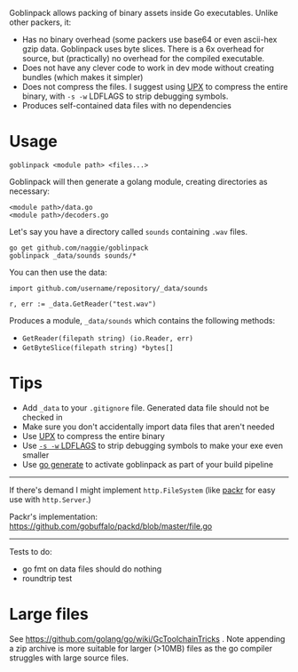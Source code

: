 Goblinpack allows packing of binary assets inside Go executables. Unlike other packers, it:

* Has no binary overhead (some packers use base64 or even ascii-hex
  gzip data. Goblinpack uses byte slices. There is a 6x overhead for source,
  but (practically) no overhead for the compiled executable.
* Does not have any clever code to work in dev mode without creating bundles (which makes it simpler)
* Does not compress the files. I suggest using [UPX](https://upx.github.io/) to
  compress the entire binary, with `-s -w` LDFLAGS to strip debugging symbols.
* Produces self-contained data files with no dependencies


# Usage

    goblinpack <module path> <files...>

Goblinpack will then generate a golang module, creating directories as necessary:

    <module path>/data.go
    <module path>/decoders.go

Let's say you have a directory called `sounds` containing `.wav` files.

    go get github.com/naggie/goblinpack
    goblinpack _data/sounds sounds/*

You can then use the data:

    import github.com/username/repository/_data/sounds

    r, err := _data.GetReader("test.wav")


Produces a module, `_data/sounds` which contains the following methods:

* `GetReader(filepath string) (io.Reader, err)`
* `GetByteSlice(filepath string) *bytes[]`


# Tips

* Add `_data` to your `.gitignore` file. Generated data file should not be checked in
* Make sure you don't accidentally import data files that aren't needed
* Use [UPX](https://upx.github.io/) to compress the entire binary
* Use [`-s -w` LDFLAGS](https://blog.filippo.io/shrink-your-go-binaries-with-this-one-weird-trick/)
  to strip debugging symbols to make your exe even smaller
* Use [go generate](https://blog.carlmjohnson.net/post/2016-11-27-how-to-use-go-generate/)
  to activate goblinpack as part of your build pipeline


-----

If there's demand I might implement `http.FileSystem` (like
[packr](https://github.com/gobuffalo/packr) for easy use with `http.Server`.)

Packr's implementation: https://github.com/gobuffalo/packd/blob/master/file.go


----

Tests to do:
* go fmt on data files should do nothing
* roundtrip test


# Large files

See https://github.com/golang/go/wiki/GcToolchainTricks . Note appending a zip
archive is more suitable for larger (>10MB) files as the go compiler struggles
with large source files.
